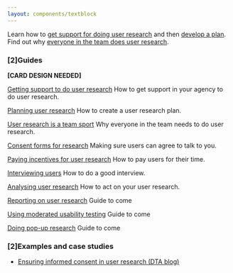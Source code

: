 ```yaml
---
layout: components/textblock
---
```


Learn how to [get support for doing user research](#) and then [develop a plan](#). Find out why [everyone in the team does user research](team-sport).

### [2]Guides

**[CARD DESIGN NEEDED]**

[Getting support to do user research](#)
How to get support in your agency to do user research.

[Planning user research](planning-user-research)
How to create a user research plan.

[User research is a team sport](team-sport)
Why everyone in the team needs to do user research.

[Consent forms for research](#)
Making sure users can agree to talk to you.

[Paying incentives for user research](#)
How to pay users for their time.

[Interviewing users](#)
How to do a good interview.

[Analysing user research](#)
How to act on your user research.

[Reporting on user research](#)
Guide to come

[Using moderated usability testing](#)
Guide to come

[Doing pop-up research](#)
Guide to come

### [2]Examples and case studies
- [Ensuring informed consent in user research (DTA blog)](https://www.dta.gov.au/blog/informed-consent-in-user-research/)
